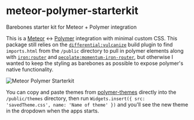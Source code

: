 # meteor-polymer-starterkit
Barebones starter kit for Meteor + Polymer integration

This is a [Meteor](http://meteor.com) <-> [Polymer](https://www.polymer-project.org) integration with minimal custom CSS. This package still relies on the [`differential:vulcanize`](https://atmospherejs.com/differential/vulcanize) build plugin to find `imports.html` from the `/public` directory to pull in polymer elements along with [`iron:router`](https://atmospherejs.com/iron/router) and [`pecolate:momentum-iron-router`](https://atmospherejs.com/percolate/momentum-iron-router), but otherwise I wanted to keep the styling as barebones as possible to expose polymer's native functionality.

![Meteor Polymer Starterkit](http://content.screencast.com/users/timslate/folders/Snagit/media/2e306d58-e1d9-484a-832c-ef0ca7765dca/2015-03-25_08-48-37.png)

You can copy and paste themes from [polymer-themes](https://polymerthemes.com/) directly into the `/public/themes` directory, then run `Widgets.insert({ src: 'savedTheme.css', name: 'Name of theme' })` and you'll see the new theme in the dropdown when the apps starts.
